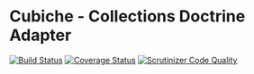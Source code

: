 # Cubiche - Collections Doctrine Adapter
[![Build Status](https://travis-ci.org/cubiche/collections-doctrine-adapter.svg?branch=master)](https://travis-ci.org/cubiche/collections-doctrine-adapter) [![Coverage Status](https://coveralls.io/repos/github/cubiche/collections-doctrine-adapter/badge.svg?branch=master)](https://coveralls.io/github/cubiche/collections-doctrine-adapter?branch=master) [![Scrutinizer Code Quality](https://scrutinizer-ci.com/g/cubiche/collections-doctrine-adapter/badges/quality-score.png?b=master)](https://scrutinizer-ci.com/g/cubiche/collections-doctrine-adapter/?branch=master) 
